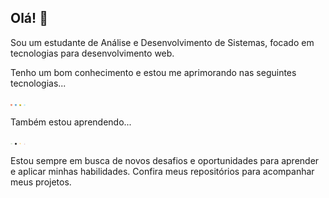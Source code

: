 ## Olá! 👋

Sou um estudante de Análise e Desenvolvimento de Sistemas, focado em tecnologias para desenvolvimento web. 

Tenho um bom conhecimento e estou me aprimorando nas seguintes tecnologias...

<div>
  <img width="3rem" src="https://github.com/devicons/devicon/blob/master/icons/html5/html5-original.svg" />
  <img width="3rem" src="https://github.com/devicons/devicon/blob/master/icons/css3/css3-original.svg" />
  <img width="3rem" src="https://github.com/devicons/devicon/blob/master/icons/javascript/javascript-original.svg" />
  <img width="3rem" src="https://github.com/devicons/devicon/blob/master/icons/react/react-original.svg" />
</div>

Também estou aprendendo...

<div>
  <img width="3rem" src="https://github.com/devicons/devicon/blob/master/icons/nodejs/nodejs-plain-wordmark.svg" />
  <img width="3rem" src="https://github.com/devicons/devicon/blob/master/icons/nextjs/nextjs-original.svg" />
  <img width="3rem" src="https://github.com/devicons/devicon/blob/master/icons/firebase/firebase-original-wordmark.svg" />
  <img width="3rem" src="https://github.com/devicons/devicon/blob/master/icons/java/java-original-wordmark.svg" />
</div>


Estou sempre em busca de novos desafios e oportunidades para aprender e aplicar minhas habilidades. Confira meus repositórios para acompanhar meus projetos.
